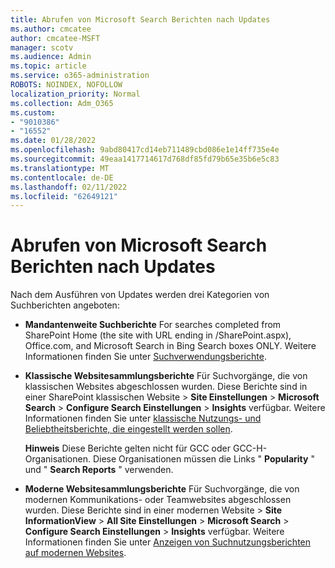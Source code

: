 ```yaml
---
title: Abrufen von Microsoft Search Berichten nach Updates
ms.author: cmcatee
author: cmcatee-MSFT
manager: scotv
ms.audience: Admin
ms.topic: article
ms.service: o365-administration
ROBOTS: NOINDEX, NOFOLLOW
localization_priority: Normal
ms.collection: Adm_O365
ms.custom:
- "9010386"
- "16552"
ms.date: 01/28/2022
ms.openlocfilehash: 9abd80417cd14eb711489cbd086e1e14ff735e4e
ms.sourcegitcommit: 49eaa1417714617d768df85fd79b65e35b6e5c83
ms.translationtype: MT
ms.contentlocale: de-DE
ms.lasthandoff: 02/11/2022
ms.locfileid: "62649121"
---
```

# <a name="where-to-get-microsoft-search-reports-after-updates"></a>Abrufen von Microsoft Search Berichten nach Updates

Nach dem Ausführen von Updates werden drei Kategorien von Suchberichten angeboten:

- **Mandantenweite Suchberichte** For searches completed from SharePoint Home (the site with URL ending in /SharePoint.aspx), Office.com, and Microsoft Search in Bing Search boxes ONLY. Weitere Informationen finden Sie unter [Suchverwendungsberichte](https://docs.microsoft.com/microsoftsearch/usage-reports).  
- **Klassische Websitesammlungsberichte** Für Suchvorgänge, die von klassischen Websites abgeschlossen wurden. Diese Berichte sind in einer SharePoint klassischen Website > **Site Einstellungen** >  **Microsoft Search** >  **Configure Search Einstellungen** >  **Insights** verfügbar. Weitere Informationen finden Sie unter [klassische Nutzungs- und Beliebtheitsberichte, die eingestellt werden sollen](https://docs.microsoft.com/sharepoint/troubleshoot/sites/classic-site-collection-search-usage-reports).

    **Hinweis** Diese Berichte gelten nicht für GCC oder GCC-H-Organisationen. Diese Organisationen müssen die Links " **Popularity** " und " **Search Reports** " verwenden.
- **Moderne Websitesammlungsberichte** Für Suchvorgänge, die von modernen Kommunikations- oder Teamwebsites abgeschlossen wurden. Diese Berichte sind in einer modernen Website > **Site InformationView** >  **All Site Einstellungen** >  **Microsoft Search** >  **Configure Search Einstellungen** >  **Insights** verfügbar. Weitere Informationen finden Sie unter [Anzeigen von Suchnutzungsberichten auf modernen Websites](https://docs.microsoft.com/SharePoint/view-search-usage-reports-modern-sites).  
